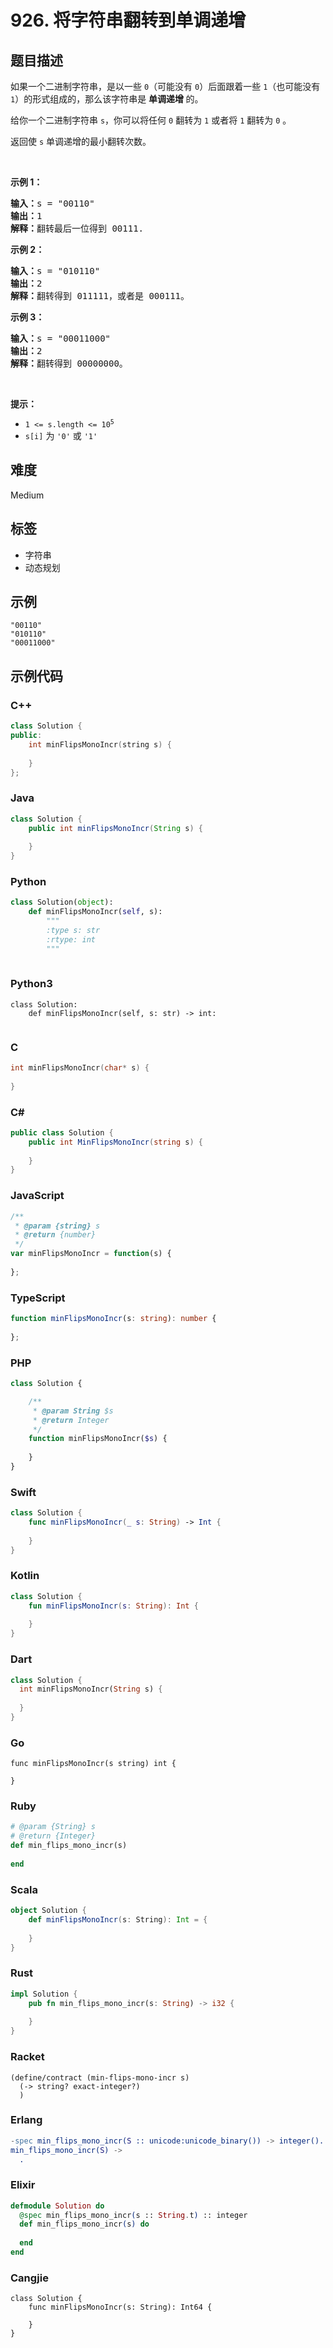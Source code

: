 # 926. 将字符串翻转到单调递增

## 题目描述

<p>如果一个二进制字符串，是以一些 <code>0</code>（可能没有 <code>0</code>）后面跟着一些 <code>1</code>（也可能没有 <code>1</code>）的形式组成的，那么该字符串是 <strong>单调递增 </strong>的。</p>

<p>给你一个二进制字符串 <code>s</code>，你可以将任何 <code>0</code> 翻转为 <code>1</code> 或者将 <code>1</code> 翻转为 <code>0</code> 。</p>

<p>返回使 <code>s</code> 单调递增的最小翻转次数。</p>

<p>&nbsp;</p>

<p><strong>示例 1：</strong></p>

<pre>
<strong>输入：</strong>s = "00110"
<strong>输出：</strong>1
<strong>解释：</strong>翻转最后一位得到 00111.
</pre>

<p><strong>示例 2：</strong></p>

<pre>
<strong>输入：</strong>s = "010110"
<strong>输出：</strong>2
<strong>解释：</strong>翻转得到 011111，或者是 000111。
</pre>

<p><strong>示例 3：</strong></p>

<pre>
<strong>输入：</strong>s = "00011000"
<strong>输出：</strong>2
<strong>解释：</strong>翻转得到 00000000。
</pre>

<p>&nbsp;</p>

<p><strong>提示：</strong></p>

<ul>
	<li><code>1 &lt;= s.length &lt;= 10<sup>5</sup></code></li>
	<li><code>s[i]</code> 为 <code>'0'</code> 或 <code>'1'</code></li>
</ul>


## 难度

Medium

## 标签

- 字符串
- 动态规划

## 示例

```
"00110"
"010110"
"00011000"
```

## 示例代码

### C++

```cpp
class Solution {
public:
    int minFlipsMonoIncr(string s) {
        
    }
};
```

### Java

```java
class Solution {
    public int minFlipsMonoIncr(String s) {
        
    }
}
```

### Python

```python
class Solution(object):
    def minFlipsMonoIncr(self, s):
        """
        :type s: str
        :rtype: int
        """
        
```

### Python3

```python3
class Solution:
    def minFlipsMonoIncr(self, s: str) -> int:
        
```

### C

```c
int minFlipsMonoIncr(char* s) {
    
}
```

### C#

```csharp
public class Solution {
    public int MinFlipsMonoIncr(string s) {
        
    }
}
```

### JavaScript

```javascript
/**
 * @param {string} s
 * @return {number}
 */
var minFlipsMonoIncr = function(s) {
    
};
```

### TypeScript

```typescript
function minFlipsMonoIncr(s: string): number {
    
};
```

### PHP

```php
class Solution {

    /**
     * @param String $s
     * @return Integer
     */
    function minFlipsMonoIncr($s) {
        
    }
}
```

### Swift

```swift
class Solution {
    func minFlipsMonoIncr(_ s: String) -> Int {
        
    }
}
```

### Kotlin

```kotlin
class Solution {
    fun minFlipsMonoIncr(s: String): Int {
        
    }
}
```

### Dart

```dart
class Solution {
  int minFlipsMonoIncr(String s) {
    
  }
}
```

### Go

```golang
func minFlipsMonoIncr(s string) int {
    
}
```

### Ruby

```ruby
# @param {String} s
# @return {Integer}
def min_flips_mono_incr(s)
    
end
```

### Scala

```scala
object Solution {
    def minFlipsMonoIncr(s: String): Int = {
        
    }
}
```

### Rust

```rust
impl Solution {
    pub fn min_flips_mono_incr(s: String) -> i32 {
        
    }
}
```

### Racket

```racket
(define/contract (min-flips-mono-incr s)
  (-> string? exact-integer?)
  )
```

### Erlang

```erlang
-spec min_flips_mono_incr(S :: unicode:unicode_binary()) -> integer().
min_flips_mono_incr(S) ->
  .
```

### Elixir

```elixir
defmodule Solution do
  @spec min_flips_mono_incr(s :: String.t) :: integer
  def min_flips_mono_incr(s) do
    
  end
end
```

### Cangjie

```cangjie
class Solution {
    func minFlipsMonoIncr(s: String): Int64 {

    }
}
```

